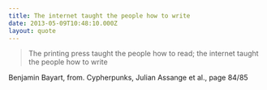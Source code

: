 ```yaml
---
title: The internet taught the people how to write
date: 2013-05-09T10:48:10.000Z
layout: quote
---
```


> The printing press taught the people how to read; the internet taught the people how to write

Benjamin Bayart, from. Cypherpunks, Julian Assange et al., page 84/85
